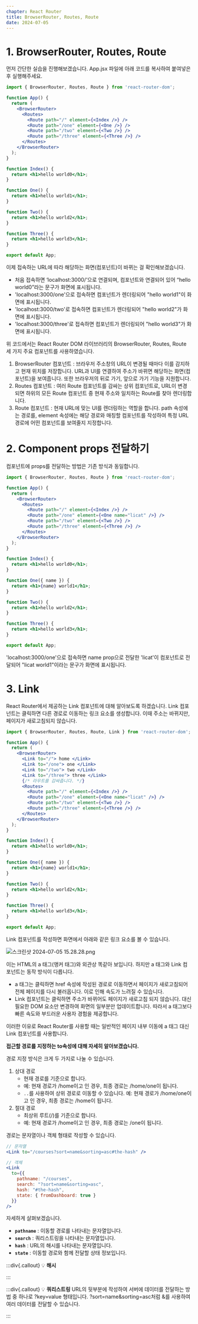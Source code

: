```yaml
---
chapter: React Router
title: BrowserRouter, Routes, Route
date: 2024-07-05
---
```


# 1. BrowserRouter, Routes, Route

먼저 간단한 실습을 진행해보겠습니다. App.jsx 파일에 아래 코드를 복사하여 붙여넣은 후 실행해주세요.

```jsx
import { BrowserRouter, Routes, Route } from 'react-router-dom';

function App() {
  return (
    <BrowserRouter>
      <Routes>
        <Route path="/" element={<Index />} />
        <Route path="/one" element={<One />} />
        <Route path="/two" element={<Two />} />
        <Route path="/three" element={<Three />} />
      </Routes>
    </BrowserRouter>
  );
}

function Index() {
  return <h1>hello world0</h1>;
}

function One() {
  return <h1>hello world1</h1>;
}

function Two() {
  return <h1>hello world2</h1>;
}

function Three() {
  return <h1>hello world3</h1>;
}

export default App;
```

이제 접속하는 URL에 따라 해당하는 화면(컴포넌트)이 바뀌는 걸 확인해보겠습니다.

- 처음 접속하면 ‘localhost:3000/’으로 연결되며, <Index /> 컴포넌트와 연결되어 있어 “hello world0”라는 문구가 화면에 표시됩니다.
- 'localhost:3000/one'으로 접속하면 <One /> 컴포넌트가 렌더링되어 "hello world1"이 화면에 표시됩니다.
- 'localhost:3000/two'로 접속하면 <Two /> 컴포넌트가 렌더링되어 "hello world2"가 화면에 표시됩니다.
- 'localhost:3000/three'로 접속하면 <Three /> 컴포넌트가 렌더링되어 "hello world3"가 화면에 표시됩니다.

위 코드에서는 React Router DOM 라이브러리의 BrowserRouter, Routes, Route 세 가지 주요 컴포넌트를 사용하였습니다.

1. BrowserRouter 컴포넌트 : 브라우저 주소창의 URL이 변경될 때마다 이를 감지하고 현재 위치를 저장합니다. URL과 UI를 연결하여 주소가 바뀌면 해당하는 화면(컴포넌트)을 보여줍니다. 또한 브라우저의 뒤로 가기, 앞으로 가기 기능을 지원합니다.
2. Routes 컴포넌트 : 여러 Route 컴포넌트를 감싸는 상위 컴포넌트로, URL이 변경되면 하위의 모든 Route 컴포넌트 중 현재 주소와 일치하는 Route를 찾아 렌더링합니다.
3. Route 컴포넌트 : 현재 URL에 맞는 UI를 렌더링하는 역할을 합니다. path 속성에는 경로를, element 속성에는 해당 경로와 매칭할 컴포넌트를 작성하여 특정 URL 경로에 어떤 컴포넌트를 보여줄지 지정합니다.

# 2. Component props 전달하기

컴포넌트에 props를 전달하는 방법은 기존 방식과 동일합니다.

```jsx
import { BrowserRouter, Routes, Route } from 'react-router-dom';

function App() {
  return (
    <BrowserRouter>
      <Routes>
        <Route path="/" element={<Index />} />
        <Route path="/one" element={<One name="licat" />} />
        <Route path="/two" element={<Two />} />
        <Route path="/three" element={<Three />} />
      </Routes>
    </BrowserRouter>
  );
}

function Index() {
  return <h1>hello world0</h1>;
}

function One({ name }) {
  return <h1>{name} world1</h1>;
}

function Two() {
  return <h1>hello world2</h1>;
}

function Three() {
  return <h1>hello world3</h1>;
}

export default App;
```

'localhost:3000/one'으로 접속하면 name prop으로 전달한 'licat'이 <One /> 컴포넌트로 전달되어 "licat world1"이라는 문구가 화면에 표시됩니다.

# 3. Link

React Router에서 제공하는 Link 컴포넌트에 대해 알아보도록 하겠습니다. Link 컴포넌트는 클릭하면 다른 경로로 이동하는 링크 요소를 생성합니다. 이때 주소는 바뀌지만, 페이지가 새로고침되지 않습니다.

```jsx
import { BrowserRouter, Routes, Route, Link } from 'react-router-dom';

function App() {
  return (
    <BrowserRouter>
      <Link to="/"> home </Link>
      <Link to="/one"> one </Link>
      <Link to="/two"> two </Link>
      <Link to="/three"> three </Link>
      {/* 라우트를 감싸줍니다. */}
      <Routes>
        <Route path="/" element={<Index />} />
        <Route path="/one" element={<One name="licat" />} />
        <Route path="/two" element={<Two />} />
        <Route path="/three" element={<Three />} />
      </Routes>
    </BrowserRouter>
  );
}

function Index() {
  return <h1>hello world0</h1>;
}

function One({ name }) {
  return <h1>{name} world1</h1>;
}

function Two() {
  return <h1>hello world2</h1>;
}

function Three() {
  return <h1>hello world3</h1>;
}

export default App;
```

Link 컴포넌트를 작성하면 화면에서 아래와 같은 링크 요소를 볼 수 있습니다.

![스크린샷 2024-07-05 15.28.28.png](/images/basecamp-react/chapter03/%25E1%2584%2589%25E1%2585%25B3%25E1%2584%258F%25E1%2585%25B3%25E1%2584%2585%25E1%2585%25B5%25E1%2586%25AB%25E1%2584%2589%25E1%2585%25A3%25E1%2586%25BA_2024-07-05_15.28.28.png)

이는 HTML의 a 태그(앵커 태그)와 외관상 똑같아 보입니다. 하지만 a 태그와 Link 컴포넌트는 동작 방식이 다릅니다.

- a 태그는 클릭하면 href 속성에 작성된 경로로 이동하면서 페이지가 새로고침되어 전체 페이지를 다시 불러옵니다. 이로 인해 속도가 느려질 수 있습니다.
- Link 컴포넌트는 클릭하면 주소가 바뀌어도 페이지가 새로고침 되지 않습니다. 대신 필요한 DOM 요소만 변경하여 화면의 일부분만 업데이트합니다. 따라서 a 태그보다 빠른 속도와 부드러운 사용자 경험을 제공합니다.

이러한 이유로 React Router를 사용할 때는 일반적인 페이지 내부 이동에 a 태그 대신 Link 컴포넌트를 사용합니다.

**접근할 경로를 지정하는 to속성에 대해 자세히 알아보겠습니다.**

경로 지정 방식은 크게 두 가지로 나눌 수 있습니다.

1. 상대 경로
   - 현재 경로를 기준으로 합니다.
   - 예: 현재 경로가 /home이고 <Link to="one">인 경우, 최종 경로는 /home/one이 됩니다.
   - `..`를 사용하여 상위 경로로 이동할 수 있습니다. 예: 현재 경로가 /home/one이고 <Link to="..">인 경우, 최종 경로는 /home이 됩니다.
2. 절대 경로
   - 최상위 루트(/)를 기준으로 합니다.
   - 예: 현재 경로가 /home이고 <Link to="/one">인 경우, 최종 경로는 /one이 됩니다.

경로는 문자열이나 객체 형태로 작성할 수 있습니다.

```jsx
// 문자열
<Link to="/courses?sort=name&sorting=asc#the-hash" />

// 객체
<Link
  to={{
    pathname: "/courses",
    search: "?sort=name&sorting=asc",
    hash: "#the-hash",
    state: { fromDashboard: true }
  }}
/>
```

자세하게 살펴보겠습니다.

- **`pathname`** : 이동할 경로를 나타내는 문자열입니다.
- **`search`** : 쿼리스트링을 나타내는 문자열입니다.
- **`hash`** : URL의 해시를 나타내는 문자열입니다.
- **`state`** : 이동할 경로와 함께 전달할 상태 정보입니다.

:::div{.callout}
💡 **해시**

:::

:::div{.callout}
💡 **쿼리스트링**
URL의 뒷부분에 작성하여 서버에 데이터를 전달하는 방법 중 하나로 ?key=value 형태입니다. ?sort=name&sorting=asc처럼 &를 사용하여 여러 데이터를 전달할 수 있습니다.

:::
